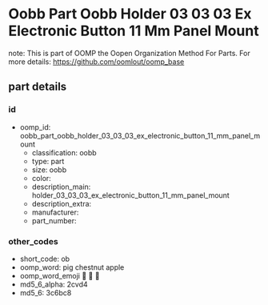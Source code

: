# Oobb Part Oobb Holder 03 03 03 Ex Electronic Button 11 Mm Panel Mount  

note: This is part of OOMP the Oopen Organization Method For Parts. For more details: https://github.com/oomlout/oomp_base

##  part details





### id
* oomp_id: oobb_part_oobb_holder_03_03_03_ex_electronic_button_11_mm_panel_mount
  * classification: oobb
  * type: part
  * size: oobb
  * color: 
  * description_main: holder_03_03_03_ex_electronic_button_11_mm_panel_mount
  * description_extra: 
  * manufacturer: 
  * part_number: 

### other_codes
* short_code: ob
* oomp_word: pig chestnut apple
* oomp_word_emoji :pig: :chestnut: :apple:
* md5_6_alpha: 2cvd4
* md5_6: 3c6bc8